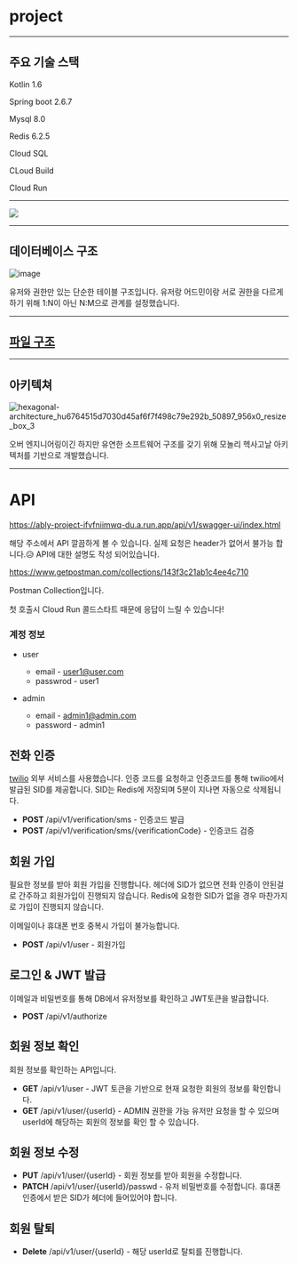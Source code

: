 # project

---

## 주요 기술 스택

Kotlin 1.6

Spring boot 2.6.7

Mysql 8.0

Redis 6.2.5


Cloud SQL

CLoud Build

Cloud Run

---

![](https://velog.velcdn.com/images/roo333/post/63bd42bc-afcd-44be-9ae9-d3d843ad9b2e/image.png)


---

## 데이터베이스 구조


![image](https://user-images.githubusercontent.com/38750489/165446820-635b6f86-af3e-410a-99f7-9f5c3bb38715.png)

유저와 권한만 있는 단순한 테이블 구조입니다. 유저랑 어드민이랑 서로 권한을 다르게 하기 위해 1:N이 아닌 N:M으로 관계를 설정했습니다.

---

## [파일 구조](https://github.com/Cozak92/project/blob/main/src/main/resources/tree.text)




---

## 아키텍쳐

![hexagonal-architecture_hu6764515d7030d45af6f7f498c79e292b_50897_956x0_resize_box_3](https://user-images.githubusercontent.com/38750489/165505245-778ba3c6-2d52-4713-b49f-b53d7ddde752.png)

오버 엔지니어링이긴 하지만 유연한 소프트웨어 구조를 갖기 위해 모놀리 헥사고날 아키텍처를 기반으로 개발했습니다.

---

# API

https://ably-project-ifvfniimwq-du.a.run.app/api/v1/swagger-ui/index.html

해당 주소에서 API 깔끔하게 볼 수 있습니다. 실제 요청은 header가 없어서 불가능 합니다.😥
API에 대한 설명도 작성 되어있습니다.

https://www.getpostman.com/collections/143f3c21ab1c4ee4c710

Postman Collection입니다.

첫 호출시 Cloud Run 콜드스타트 때문에 응답이 느릴 수 있습니다!

### 계정 정보

* user 
  * email - user1@user.com
  * passwrod - user1

* admin
  * email - admin1@admin.com
  * password - admin1



## 전화 인증

[twilio](https://www.twilio.com/) 외부 서비스를 사용했습니다. 인증 코드를 요청하고 인증코드를 통해 twilio에서 발급된 SID를 제공합니다. SID는 Redis에 저장되며 5분이 지나면 자동으로 삭제됩니다.


* **POST** /api/v1/verification/sms - 인증코드 발급
* **POST** /api/v1/verification/sms/{verificationCode} - 인증코드 검증

## 회원 가입

필요한 정보를 받아 회원 가입을 진행합니다. 헤더에 SID가 없으면 전화 인증이 안된걸로 간주하고 회원가입이 진행되지 않습니다. Redis에 요청한 SID가 없을 경우 마찬가지로 가입이 진행되지 않습니다. 

이메일이나 휴대폰 번호 중복시 가입이 불가능합니다.

* **POST** /api/v1/user - 회원가입

## 로그인 & JWT 발급

이메일과 비밀번호를 통해 DB에서 유저정보를 확인하고 JWT토큰을 발급합니다.

* **POST** /api/v1/authorize

## 회원 정보 확인

회원 정보를 확인하는 API입니다.

* **GET** /api/v1/user - JWT 토큰을 기반으로 현재 요청한 회원의 정보를 확인합니다.
* **GET** /api/v1/user/{userId} - ADMIN 권한을 가능 유저만 요청을 할 수 있으며 userId에 해당하는 회원의 정보를 확인 할 수 있습니다.

## 회원 정보 수정


* **PUT** /api/v1/user/{userId} - 회원 정보를 받아 회원을 수정합니다.
* **PATCH** /api/v1/user/{userId}/passwd - 유저 비밀번호를 수정합니다. 휴대폰 인증에서 받은 SID가 헤더에 들어있어야 합니다.

## 회원 탈퇴

* **Delete** /api/v1/user/{userId} - 해당 userId로 탈퇴를 진행합니다.





